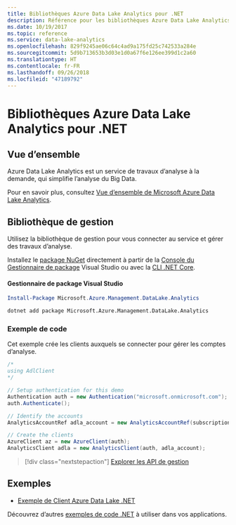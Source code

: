 ```yaml
---
title: Bibliothèques Azure Data Lake Analytics pour .NET
description: Référence pour les bibliothèques Azure Data Lake Analytics pour .NET
ms.date: 10/19/2017
ms.topic: reference
ms.service: data-lake-analytics
ms.openlocfilehash: 829f9245ae06c64c4ad9a175fd25c742533a284e
ms.sourcegitcommit: 5d9b713653b3d03e1d0a67f6e126ee399d1c2a60
ms.translationtype: HT
ms.contentlocale: fr-FR
ms.lasthandoff: 09/26/2018
ms.locfileid: "47189792"
---
```

# <a name="azure-data-lake-analytics-libraries-for-net"></a>Bibliothèques Azure Data Lake Analytics pour .NET

## <a name="overview"></a>Vue d’ensemble

Azure Data Lake Analytics est un service de travaux d’analyse à la demande, qui simplifie l’analyse du Big Data.

Pour en savoir plus, consultez [Vue d’ensemble de Microsoft Azure Data Lake Analytics](/azure/data-lake-analytics/data-lake-analytics-overview).

## <a name="management-library"></a>Bibliothèque de gestion

Utilisez la bibliothèque de gestion pour vous connecter au service et gérer des travaux d’analyse.

Installez le [package NuGet](https://www.nuget.org/packages/Microsoft.Azure.Management.DataLake.Analytics) directement à partir de la [Console du Gestionnaire de package][PackageManager] Visual Studio ou avec la [CLI .NET Core][DotNetCLI].

#### <a name="visual-studio-package-manager"></a>Gestionnaire de package Visual Studio

```powershell
Install-Package Microsoft.Azure.Management.DataLake.Analytics
```

```bash
dotnet add package Microsoft.Azure.Management.DataLake.Analytics
```

### <a name="code-example"></a>Exemple de code

Cet exemple crée les clients auxquels se connecter pour gérer les comptes d’analyse.

```csharp
/*
using AdlClient 
*/

// Setup authentication for this demo
Authentication auth = new Authentication("microsoft.onmicrosoft.com"); // change this to YOUR tenant
auth.Authenticate();

// Identify the accounts
AnalyticsAccountRef adla_account = new AnalyticsAccountRef(subscriptionId, resourceGroup, userName);

// Create the clients
AzureClient az = new AzureClient(auth);
AnalyticsClient adla = new AnalyticsClient(auth, adla_account);
```

> [!div class="nextstepaction"]
> [Explorer les API de gestion](/dotnet/api/overview/azure/datalakeanalytics/management)

## <a name="samples"></a>Exemples
* [Exemple de Client Azure Data Lake .NET](https://azure.microsoft.com/resources/samples/data-lake-dotnet-client/)

Découvrez d’autres [exemples de code .NET](https://azure.microsoft.com/resources/samples/?platform=dotnet) à utiliser dans vos applications.

[PackageManager]: https://docs.microsoft.com/nuget/tools/package-manager-console
[DotNetCLI]: https://docs.microsoft.com/dotnet/core/tools/dotnet-add-package
